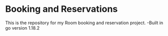 # Booking and Reservations
This is the repository for my Room booking and reservation project.
-Built in go version 1.18.2
